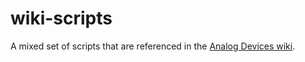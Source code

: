 # wiki-scripts

A mixed set of scripts that are referenced in the
[Analog Devices wiki](https://wiki.analog.com/).

